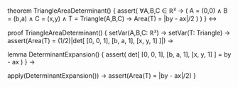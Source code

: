 theorem TriangleAreaDeterminant() {
  assert(
    ∀A,B,C ∈ ℝ² → (
      A = (0,0) ∧ 
      B = (b,a) ∧ 
      C = (x,y) ∧
      T = Triangle(A,B,C) →
      Area(T) = |by - ax|/2
    )
  )
} ↔

proof TriangleAreaDeterminant() {
  setVar(A,B,C: ℝ²) →
  setVar(T: Triangle) →
  assert(Area(T) = (1/2)|det[
    [0, 0, 1],
    [b, a, 1],
    [x, y, 1]
  ]|) →
  
  lemma DeterminantExpansion() {
    assert(
      det[
        [0, 0, 1],
        [b, a, 1],
        [x, y, 1]
      ] = by - ax
    )
  } →
  
  apply(DeterminantExpansion()) →
  assert(Area(T) = |by - ax|/2)
}